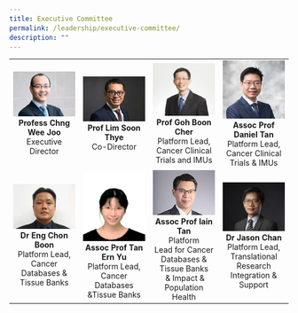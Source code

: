 ```yaml
---
title: Executive Committee
permalink: /leadership/executive-committee/
description: ""
---
```

<table>
	<tbody>
		<tr>
			<td width="25%">
				<a href="/leaders/prof-chng-wee-joo/"><img src="/images/Leaders/prof%20chng%20wee%20joo.jpg"></a>
				<div align="center"><b>Profess Chng Wee Joo</b></div>
				<div align="center">Executive Director</div>
			</td>
			<td width="25%">
				<a href="/leaders/prof-lim-soon-thye/"><img src="/images/Leaders/prof%20lim%20soon%20thye.jpg"></a>
				<div align="center"><b>Prof Lim Soon Thye</b></div>
				<div align="center">Co-Director</div>
			</td>
			<td width="25%">
				<a href="/leaders/prof-goh-boon-cher/"><img src="/images/Leaders/prof-goh-boon-cher.jpg"></a>
				<div align="center"><b>Prof Goh Boon Cher</b></div>
				<div align="center">Platform Lead, Cancer Clinical Trials and IMUs</div>
			</td>
			<td width="25%">
				<a href="/leaders/assoc-prof-daniel-tan/"><img src="/images/Leaders/daniel-tan-shao-weng.jpg"></a>
				<div align="center"><b>Assoc Prof Daniel Tan</b></div>
				<div align="center">Platform Lead, Cancer Clinical Trials &amp; IMUs</div>
			</td>
		</tr>
		<tr><!-- Second Row -->
			<td width="25%"><!-- Table 1 -->
				<a href="/leaders/dr-eng-chon-boon/"><img src="/images/Leaders/dr-eng-chon-boon.jpg"></a>
				<div align="center"><b>Dr Eng Chon Boon</b></div>
				<div align="center">Platform Lead, Cancer Databases &amp; Tissue Banks</div>
			</td>
			<td width="25%"><!-- Table 2 -->
				<a href="/leaders/assoc-prof-tan-ern-yu/"><img src="/images/Leaders/tan-ern-yu.jpg"></a>
				<div align="center"><b>Assoc Prof Tan Ern Yu</b></div>
				<div align="center">Platform Lead, Cancer Databases &amp;Tissue Banks</div>
			</td>
			<td width="25%"><!-- Table 3 -->
				<a href="/leaders/assoc-prof-iain-tan/"><img src="/images/Leaders/assoc-prof-tan-bee-huat.jpg"></a>
				<div align="center"><b>Assoc Prof Iain Tan</b></div>
				<div align="center">Platform Lead&nbsp;for&nbsp;Cancer Databases &amp; Tissue Banks &nbsp;&amp;&nbsp;Impact &amp; Population Health</div>
			</td>
			<td width="25%"><!-- Table 4 -->
				<a href="/leaders/dr-jason-chan/"><img src="/images/Leaders/dr-jason-chan.jpg"></a>
				<div align="center"><b>Dr Jason Chan</b></div>
				<div align="center">Platform Lead, Translational Research Integration &amp; Support</div>
			</td>
		</tr></tbody></table>
